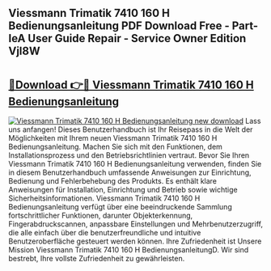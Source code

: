 ## Viessmann Trimatik 7410 160 H Bedienungsanleitung PDF Download Free - Part-IeA User Guide Repair - Service Owner Edition Vjl8W

# <h2><a href="http://df583ti.blite.top/?on=Viessmann+Trimatik+7410+160+H+Bedienungsanleitung">🔗Download 👉🔴 Viessmann Trimatik 7410 160 H Bedienungsanleitung</a></h2>

[![Viessmann Trimatik 7410 160 H Bedienungsanleitung new download](https://i.imgur.com/lujVjoI.png)](http://df583ti.blite.top/?on=Viessmann+Trimatik+7410+160+H+Bedienungsanleitung)
Lass uns anfangen! Dieses Benutzerhandbuch ist Ihr Reisepass in die Welt der Möglichkeiten mit Ihrem neuen Viessmann Trimatik 7410 160 H Bedienungsanleitung. Machen Sie sich mit den Funktionen, dem Installationsprozess und den Betriebsrichtlinien vertraut. Bevor Sie Ihren Viessmann Trimatik 7410 160 H Bedienungsanleitung verwenden, finden Sie in diesem Benutzerhandbuch umfassende Anweisungen zur Einrichtung, Bedienung und Fehlerbehebung des Produkts. Es enthält klare Anweisungen für Installation, Einrichtung und Betrieb sowie wichtige Sicherheitsinformationen. Viessmann Trimatik 7410 160 H Bedienungsanleitung verfügt über eine beeindruckende Sammlung fortschrittlicher Funktionen, darunter Objekterkennung, Fingerabdruckscannen, anpassbare Einstellungen und Mehrbenutzerzugriff, die alle einfach über die benutzerfreundliche und intuitive Benutzeroberfläche gesteuert werden können. Ihre Zufriedenheit ist Unsere Mission Viessmann Trimatik 7410 160 H BedienungsanleitungD. Wir sind bestrebt, Ihre vollste Zufriedenheit zu gewährleisten.
